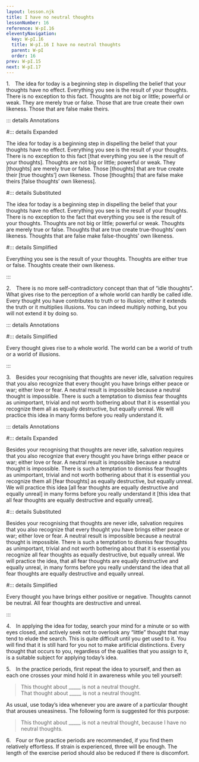 ```yaml
---
layout: lesson.njk
title: I have no neutral thoughts
lessonNumber: 16
reference: W-pI.16
eleventyNavigation:
  key: W-pI.16
  title: W-pI.16 I have no neutral thoughts
  parent: W-pI
  order: 16
prev: W-pI.15
next: W-pI.17
---
```


1. The idea for today is a beginning step in dispelling the belief that your thoughts have no effect. 
Everything you see is the result of your thoughts. 
There is no exception to this fact. 
Thoughts are not big or little; powerful or weak. 
They are merely true or false. 
Those that are true create their own likeness. 
Those that are false make theirs.

::: details Annotations

#::: details Expanded

The idea for today is a beginning step in dispelling the belief that your thoughts have no effect. 
Everything you see is the result of your thoughts. 
There is no exception to this fact [that everything you see is the result of your thoughts]. 
Thoughts are not big or little; powerful or weak. 
They [thoughts] are merely true or false. 
Those [thoughts] that are true create their [true thoughts’] own likeness. 
Those [thoughts] that are false make theirs [false thoughts’ own likeness].

#::: details Substituted

The idea for today is a beginning step in dispelling the belief that your thoughts have no effect. 
Everything you see is the result of your thoughts. 
There is no exception to the fact that everything you see is the result of your thoughts. 
Thoughts are not big or little; powerful or weak. 
Thoughts are merely true or false. 
Thoughts that are true create true-thoughts’ own likeness. 
Thoughts that are false make false-thoughts’ own likeness.

#::: details Simplified

Everything you see is the result of your thoughts. 
Thoughts are either true or false.
Thoughts create their own likeness.

:::

2. There is no more self-contradictory concept than that of “idle thoughts”. 
What gives rise to the perception of a whole world can hardly be called idle. 
Every thought you have contributes to truth or to illusion; either it extends the truth or it multiplies illusions. 
You can indeed multiply nothing, but you will not extend it by doing so.

::: details Annotations


#::: details Simplified

Every thought gives rise to a whole world. 
The world can be a world of truth or a world of illusions.

:::

3. Besides your recognising that thoughts are never idle, salvation requires that you also recognize that every thought you have brings either peace or war; either love or fear. 
A neutral result is impossible because a neutral thought is impossible. 
There is such a temptation to dismiss fear thoughts as unimportant, trivial and not worth bothering about that it is essential you recognize them all as equally destructive, but equally unreal. 
We will practice this idea in many forms before you really understand it.

::: details Annotations

#::: details Expanded

Besides your recognising that thoughts are never idle, salvation requires that you also recognize that every thought you have brings either peace or war; either love or fear. 
A neutral result is impossible because a neutral thought is impossible. 
There is such a temptation to dismiss fear thoughts as unimportant, trivial and not worth bothering about that it is essential you recognize them all [fear thoughts] as equally destructive, but equally unreal. 
We will practice this idea [all fear thoughts are equally destructive and equally unreal] in many forms before you really understand it [this idea that all fear thoughts are equally destructive and equally unreal].

#::: details Substituted

Besides your recognising that thoughts are never idle, salvation requires that you also recognize that every thought you have brings either peace or war; either love or fear. 
A neutral result is impossible because a neutral thought is impossible. 
There is such a temptation to dismiss fear thoughts as unimportant, trivial and not worth bothering about that it is essential you recognize all fear thoughts as equally destructive, but equally unreal. 
We will practice the idea, that all fear thoughts are equally destructive and equally unreal, in many forms before you really understand the idea that all fear thoughts are equally destructive and equally unreal.

#::: details Simplified

Every thought you have brings either positive or negative. 
Thoughts cannot be neutral. 
All fear thoughts are destructive and unreal.

:::

4. In applying the idea for today, search your mind for a minute or so with eyes closed, and actively seek not to overlook any “little” thought that may tend to elude the search. 
This is quite difficult until you get used to it. 
You will find that it is still hard for you not to make artificial distinctions. 
Every thought that occurs to you, regardless of the qualities that you assign to it, is a suitable subject for applying today’s idea.

5. In the practice periods, first repeat the idea to yourself, and then as each one crosses your mind hold it in awareness while you tell yourself:

>This thought about _____ is not a neutral thought.  
That thought about _____ is not a neutral thought.

As usual, use today’s idea whenever you are aware of a particular thought that arouses uneasiness. 
The following form is suggested for this purpose:

>This thought about _____ is not a neutral thought, because I have no neutral thoughts.

6. Four or five practice periods are recommended, if you find them relatively effortless. 
If strain is experienced, three will be enough. 
The length of the exercise period should also be reduced if there is discomfort.

